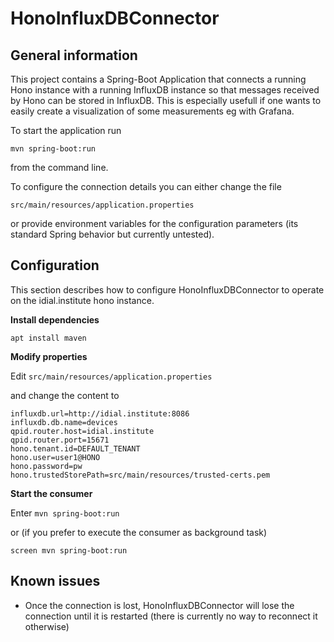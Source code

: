 <!--
******************************************************************************
Copyright (c) 2017 Bosch Software Innovations GmbH.

All rights reserved. This program and the accompanying materials
are made available under the terms of the Eclipse Public License v2.0
which accompanies this distribution, and is available at
https://www.eclipse.org/org/documents/epl-2.0/index.php

Contributors:
     Johannes Kristan (Bosch Software Innovations GmbH) - initial API and functionality
*****************************************************************************
-->

# HonoInfluxDBConnector

## General information

This project contains a Spring-Boot Application that connects a running Hono instance with a running InfluxDB instance
so that messages received by Hono can be stored in InfluxDB. This is especially usefull if one wants
to easily create a visualization of some measurements eg with Grafana.

To start the application run

`mvn spring-boot:run`

from the command line.

To configure the connection details you can either change the file

`src/main/resources/application.properties`

or provide environment variables for the configuration parameters (its standard Spring behavior but currently untested).

## Configuration

This section describes how to configure HonoInfluxDBConnector to operate on the idial.institute hono instance.

**Install dependencies**

```
apt install maven
```

**Modify properties**

Edit `src/main/resources/application.properties`

and change the content to

<!--- TODO to be changed to Azure Subscription --->

```
influxdb.url=http://idial.institute:8086
influxdb.db.name=devices
qpid.router.host=idial.institute
qpid.router.port=15671
hono.tenant.id=DEFAULT_TENANT
hono.user=user1@HONO
hono.password=pw
hono.trustedStorePath=src/main/resources/trusted-certs.pem
```

**Start the consumer**

Enter `mvn spring-boot:run`

or (if you prefer to execute the consumer as background task)

`screen mvn spring-boot:run`

## Known issues

- Once the connection is lost, HonoInfluxDBConnector will lose the connection until it is restarted (there is currently no way to reconnect it otherwise)
